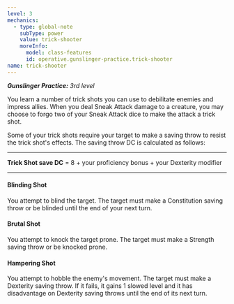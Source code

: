 ```yaml
---
level: 3
mechanics:
  - type: global-note
    subType: power
    value: trick-shooter
    moreInfo:
      model: class-features
      id: operative.gunslinger-practice.trick-shooter
name: trick-shooter
---
```

_**Gunslinger Practice:** 3rd level_
You learn a number of trick shots you can use to debilitate enemies and impress allies. When you deal Sneak Attack damage to a creature, you may choose to forgo two of your Sneak Attack dice to make the attack a trick shot. 
Some of your trick shots require your target to make a saving throw to resist the trick shot's effects. The saving throw DC is calculated as follows: 
___
**Trick Shot save DC** = 8 + your proficiency bonus + your Dexterity modifier
___
#### Blinding Shot
You attempt to blind the target. The target must make a Constitution saving throw or be blinded until the end of your next turn. 
#### Brutal Shot
You attempt to knock the target prone. The target must make a Strength saving throw or be knocked prone.  
#### Hampering Shot
You attempt to hobble the enemy's movement. The target must make a Dexterity saving throw. If it fails, it gains 1 slowed level and it has disadvantage on Dexterity saving throws until the end of its next turn.